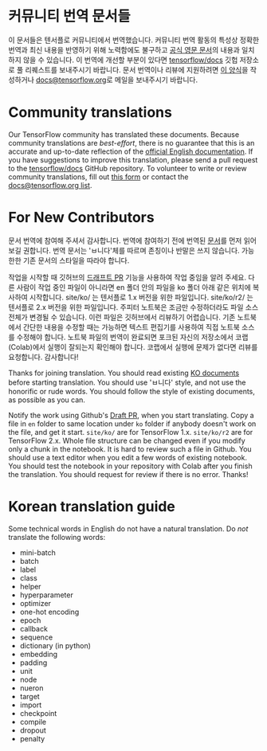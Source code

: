 # 커뮤니티 번역 문서들

이 문서들은 텐서플로 커뮤니티에서 번역했습니다. 커뮤니티 번역 활동의 특성상 정확한 번역과 최신 내용을 반영하기 위해 노력함에도
불구하고 [공식 영문 문서](https://www.tensorflow.org/?hl=en)의 내용과 일치하지 않을 수 있습니다.
이 번역에 개선할 부분이 있다면
[tensorflow/docs](https://github.com/tensorflow/docs) 깃헙 저장소로 풀 리퀘스트를 보내주시기 바랍니다.
문서 번역이나 리뷰에 지원하려면 [이 양식](https://bit.ly/tf-translate)을
작성하거나
[docs@tensorflow.org](https://groups.google.com/a/tensorflow.org/forum/#!forum/docs)로
메일을 보내주시기 바랍니다.

# Community translations

Our TensorFlow community has translated these documents. Because community
translations are *best-effort*, there is no guarantee that this is an accurate
and up-to-date reflection of the
[official English documentation](https://www.tensorflow.org/?hl=en). If you have
suggestions to improve this translation, please send a pull request to the
[tensorflow/docs](https://github.com/tensorflow/docs) GitHub repository. To
volunteer to write or review community translations, fill out
[this form](https://bit.ly/tf-translate) or contact the
[docs@tensorflow.org list](https://groups.google.com/a/tensorflow.org/forum/#!forum/docs).

# For New Contributors

문서 번역에 참여해 주셔서 감사합니다.
번역에 참여하기 전에 번역된 [문서](https://github.com/tensorflow/docs/tree/master/site/ko)를 먼저 읽어 보길 권합니다.
번역 문서는 'ㅂ니다'체를 따르며 존칭이나 반말은 쓰지 않습니다.
가능한한 기존 문서의 스타일을 따라야 합니다. 

작업을 시작할 때 깃허브의 [드래프트 PR](https://help.github.com/en/articles/about-pull-requests#draft-pull-requests) 기능을 사용하여 작업 중임을 알려 주세요.
다른 사람이 작업 중인 파일이 아니라면 en 폴더 안의 파일을 ko 폴더 아래 같은 위치에 복사하여 시작합니다.
site/ko/ 는 텐서플로 1.x 버전을 위한 파일입니다.
site/ko/r2/ 는 텐서플로 2.x 버전을 위한 파일입니다.
주피터 노트북은 조금만 수정하더라도 파일 소스 전체가 변경될 수 있습니다.
이런 파일은 깃허브에서 리뷰하기 어렵습니다.
기존 노트북에서 간단한 내용을 수정할 때는 가능하면 텍스트 편집기를 사용하여 직접 노트북 소스를 수정해야 합니다. 
노트북 파일의 번역이 완료되면 포크된 자신의 저장소에서 코랩(Colab)에서 실행이 잘되는지 확인해야 합니다.
코랩에서 실행에 문제가 없다면 리뷰를 요청합니다.
감사합니다!

Thanks for joining translation.
You should read existing [KO documents](https://github.com/tensorflow/docs/tree/master/site/ko) before starting translation.
You should use 'ㅂ니다' style, and not use the honorific or rude words.
You should follow the style of existing documents, as possible as you can.

Notify the work using Github's [Draft PR](https://help.github.com/en/articles/about-pull-requests#draft-pull-requests), when you start translating.
Copy a file in `en` folder to same location under `ko` folder if anybody doesn't work on the file,
and get it start.
`site/ko/` are for TensorFlow 1.x.
`site/ko/r2` are for TensorFlow 2.x.
Whole file structure can be changed even if you modify only a chunk in the notebook.
It is hard to review such a file in Github.
You should use a text editor when you edit a few words of existing notebook.
You should test the notebook in your repository with Colab after you finish the translation.
You should request for review if there is no error.
Thanks!

# Korean translation guide

Some technical words in English do not have a natural translation. Do *not*
translate the following words:

*   mini-batch
*   batch
*   label
*   class
*   helper
*   hyperparameter
*   optimizer
*   one-hot encoding
*   epoch
*   callback
*   sequence
*   dictionary (in python)
*   embedding
*   padding
*   unit
*   node
*   nueron
*   target
*   import
*   checkpoint
*   compile
*   dropout
*   penalty
